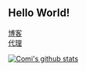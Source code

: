 ## Hello World!<br/>
[博客](https://cold-summer.github.io/zzkBlog/)<br/>
[代理](https://github.com/cold-summer/GLaDOS-checkin)<br/>


[![Comi's github stats](https://github-readme-stats.vercel.app/api?username=cold-summer&count_private=true&show_icons=true&theme=onedark)](https://github.com/anuraghazra/github-readme-stats)

<!--
[![Top Langs](https://github-readme-stats.vercel.app/api/top-langs/?username=longfeizheng&theme=radical)](https://github.com/anuraghazra/github-readme-stats)
 -->
